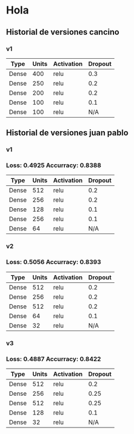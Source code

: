 # Hola

## Historial de versiones cancino

### v1

| Type  | Units | Activation | Dropout |
| ----- | ----- | ---------- | ------- |
| Dense | 400   | relu       | 0.3     |
| Dense | 250   | relu       | 0.2     |
| Dense | 200   | relu       | 0.2     |
| Dense | 100   | relu       | 0.1     |
| Dense | 100   | relu       | N/A     |



## Historial de versiones juan pablo

### v1
### Loss: 0.4925 Accurracy: 0.8388

| Type  | Units | Activation | Dropout |
| ----- | ----- | ---------- | ------- |
| Dense | 512   | relu       | 0.2     |
| Dense | 256   | relu       | 0.2     |
| Dense | 128   | relu       | 0.1     |
| Dense | 256   | relu       | 0.1     |
| Dense |  64   | relu       | N/A     |

### v2
### Loss: 0.5056 Accurracy: 0.8393

| Type  | Units | Activation | Dropout |
| ----- | ----- | ---------- | ------- |
| Dense | 512   | relu       | 0.2     |
| Dense | 256   | relu       | 0.2     |
| Dense | 512   | relu       | 0.2     |
| Dense |  64   | relu       | 0.1     |
| Dense |  32   | relu       | N/A     |

### v3
### Loss: 0.4887 Accurracy: 0.8422

| Type  | Units | Activation | Dropout |
| ----- | ----- | ---------- | ------- |
| Dense | 512   | relu       | 0.2     |
| Dense | 256   | relu       | 0.25    |
| Dense | 512   | relu       | 0.25    |
| Dense | 128   | relu       | 0.1     |
| Dense |  32   | relu       | N/A     |
